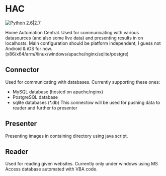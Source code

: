 # HAC
[![Python 2.6|2.7](https://img.shields.io/badge/python-2.6|2.7-yellow.svg)](https://www.python.org/)


Home Automation Central.
Used for communicating with various datasources (and also some live data) and presenting results in on localhosts.
Main configuration should be platform independent, I guess not Android & iOS for now.
(x86/x64/arm//linux/windows/apache/nginx/sqlite/postgre)

## Connector
Used for communicating with databases. Currently supporting these ones:
- MySQL database (hosted on apache/nginx)
- PostgreSQL database
- sqlite databases (*.db)
This connectow will be used for pushing data to reader and further to presenter

## Presenter
Presenting images in containing directory using java script.

## Reader
Used for reading given websites.
Currently only under windows using MS Access database automated with VBA code.
